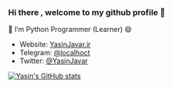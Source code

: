 ### Hi there , welcome to my github profile 👋
🌱 I’m Python Programmer (Learner) 😄

- Website: [YasinJavar.ir](https://yasinjavar.ir)
- Telegram: [@localhoct](https://t.me/localhoct)
- Twitter: [@YasinJavar](https://twitter.com/YasinJavar)

[![Yasin's GitHub stats](https://github-readme-stats.vercel.app/api?username=localhoct&theme=radical)](https://yasinjavar.ir)

<!--
**localhoct/localhoct** is a ✨ _special_ ✨ repository because its `README.md` (this file) appears on your GitHub profile.

- 🌱 I’m currently learning Python :)

-->

